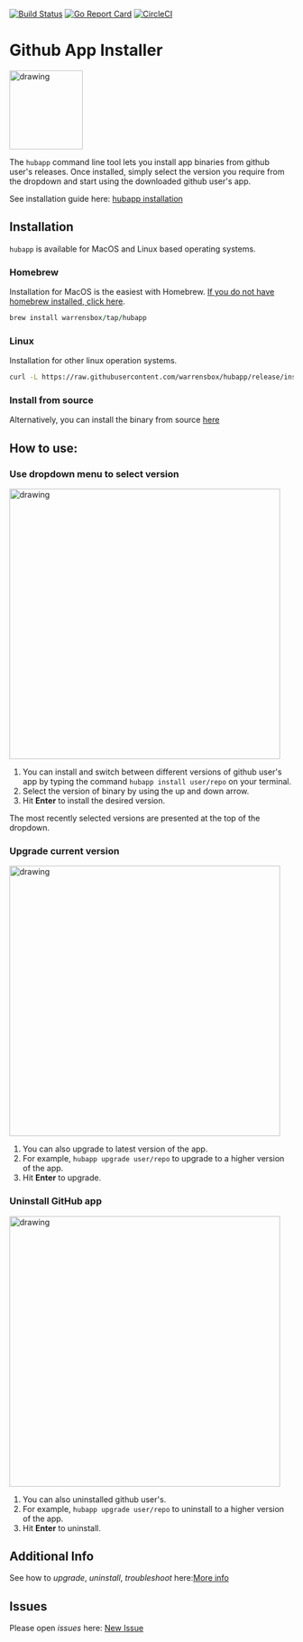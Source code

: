 [![Build Status](https://travis-ci.org/warrensbox/hubapp.svg?branch=master)](https://travis-ci.org/warrensbox/hubapp)
[![Go Report Card](https://goreportcard.com/badge/github.com/warrensbox/hubapp)](https://goreportcard.com/report/github.com/warrensbox/hubapp)
[![CircleCI](https://circleci.com/gh/warrensbox/hubapp/tree/release.svg?style=shield&circle-token=841e653fa51878de92e379563ea50abbc542d7c9)](https://circleci.com/gh/warrensbox/hubapp/tree/release)

# Github App Installer

<img style="text-allign:center" src="https://s3.us-east-2.amazonaws.com/kepler-images/warrensbox/github-hubapp/smallerlogo.png" alt="drawing" width="130" height="140"/>


The `hubapp` command line tool lets you install app binaries from github user's releases. 
Once installed, simply select the version you require from the dropdown and start using the downloaded github user's app. 


See installation guide here: [hubapp installation](https://warrensbox.github.io/hubapp/)

## Installation

`hubapp` is available for MacOS and Linux based operating systems.

### Homebrew

Installation for MacOS is the easiest with Homebrew. [If you do not have homebrew installed, click here](https://brew.sh/). 


```ruby
brew install warrensbox/tap/hubapp
```

### Linux

Installation for other linux operation systems.

```sh
curl -L https://raw.githubusercontent.com/warrensbox/hubapp/release/install.sh | bash
```

### Install from source

Alternatively, you can install the binary from source [here](https://github.com/warrensbox/hubapp/releases) 

## How to use:
### Use dropdown menu to select version
<img align="center" src="https://s3.us-east-2.amazonaws.com/kepler-images/warrensbox/aws-find/aws-find-demo.gif" alt="drawing" style="width: 480px;"/>

1.  You can install and switch between different versions of github user's app by typing the command `hubapp install user/repo` on your terminal. 
2.  Select the version of binary by using the up and down arrow.
3.  Hit **Enter** to install the desired version.

The most recently selected versions are presented at the top of the dropdown.

### Upgrade current version
<img align="center" src="https://s3.us-east-2.amazonaws.com/kepler-images/warrensbox/aws-find/aws-find-demo2.gif" alt="drawing" style="width: 480px;"/>

1. You can also upgrade to latest version of the app.
2. For example, `hubapp upgrade user/repo`  to upgrade to a higher version of the app.
3. Hit **Enter** to upgrade.

### Uninstall GitHub app
<img align="center" src="https://s3.us-east-2.amazonaws.com/kepler-images/warrensbox/aws-find/aws-find-demo3.gif" alt="drawing" style="width: 480px;"/>

1. You can also uninstalled github user's.
2. For example, `hubapp upgrade user/repo` to uninstall to a higher version of the app.
3. Hit **Enter** to uninstall.

## Additional Info

See how to *upgrade*, *uninstall*, *troubleshoot* here:[More info](https://warrensbox.github.io/hubapp/additional)


## Issues

Please open  *issues* here:  [New Issue](https://github.com/warrensbox/hubapp/issues)
